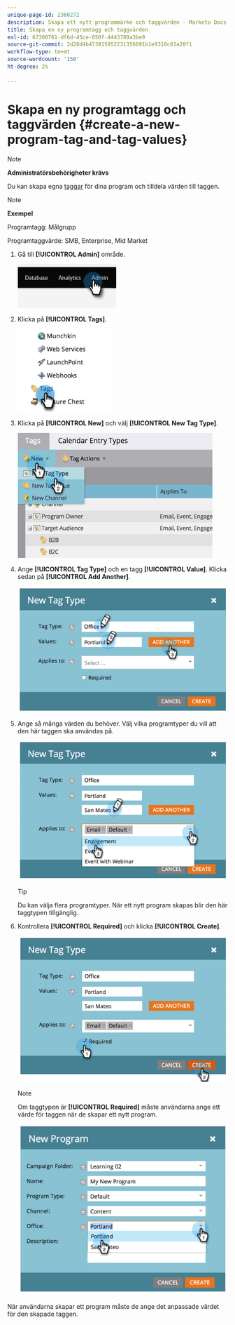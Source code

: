 ```yaml
---
unique-page-id: 2360272
description: Skapa ett nytt programmärke och taggvärden - Marketo Docs - Produktdokumentation
title: Skapa en ny programtagg och taggvärden
exl-id: 67300761-df6d-45ce-850f-4443789a3be9
source-git-commit: 2d28d4b473815952231356691b1e9310c61a20f1
workflow-type: tm+mt
source-wordcount: '150'
ht-degree: 2%

---
```


# Skapa en ny programtagg och taggvärden {#create-a-new-program-tag-and-tag-values}

>[!NOTE]
>
>**Administratörsbehörigheter krävs**

Du kan skapa egna [taggar](/help/marketo/product-docs/core-marketo-concepts/programs/working-with-programs/understanding-tags.md) för dina program och tilldela värden till taggen.

>[!NOTE]
>
>**Exempel**
>
>Programtagg: Målgrupp
>
>Programtaggvärde: SMB, Enterprise, Mid Market

1. Gå till **[!UICONTROL Admin]** område.

   ![](assets/create-a-new-program-tag-and-tag-values-1.png)

1. Klicka på **[!UICONTROL Tags]**.

   ![](assets/create-a-new-program-tag-and-tag-values-2.png)

1. Klicka på **[!UICONTROL New]** och välj **[!UICONTROL New Tag Type]**.

   ![](assets/create-a-new-program-tag-and-tag-values-3.png)

1. Ange **[!UICONTROL Tag Type]** och en tagg **[!UICONTROL Value]**. Klicka sedan på **[!UICONTROL Add Another]**.

   ![](assets/create-a-new-program-tag-and-tag-values-4.png)

1. Ange så många värden du behöver. Välj vilka programtyper du vill att den här taggen ska användas på.

   ![](assets/create-a-new-program-tag-and-tag-values-5.png)

   >[!TIP]
   >
   >Du kan välja flera programtyper. När ett nytt program skapas blir den här taggtypen tillgänglig.

1. Kontrollera **[!UICONTROL Required]** och klicka **[!UICONTROL Create]**.

   ![](assets/create-a-new-program-tag-and-tag-values-6.png)

   >[!NOTE]
   >
   >Om taggtypen är **[!UICONTROL Required]** måste användarna ange ett värde för taggen när de skapar ett nytt program.

   ![](assets/create-a-new-program-tag-and-tag-values-7.png)

När användarna skapar ett program måste de ange det anpassade värdet för den skapade taggen.
